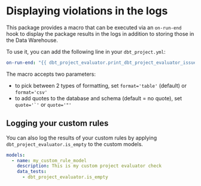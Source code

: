 # Displaying violations in the logs

This package provides a macro that can be executed via an `on-run-end` hook to display the package results in the logs in addition to storing those in the Data Warehouse.

To use it, you can add the following line in your `dbt_project.yml`:

```yaml
on-run-end: "{{ dbt_project_evaluator.print_dbt_project_evaluator_issues() }}"
```

The macro accepts two parameters:

- to pick between 2 types of formatting, set `format='table'` (default) or `format='csv'`
- to add quotes to the database and schema (default = no quote), set ``quote='`'`` or `quote='"'`

## Logging your custom rules

You can also log the results of your custom rules by applying `dbt_project_evaluator.is_empty` to
the custom models.

```yaml
models:
  - name: my_custom_rule_model
    description: This is my custom project evaluator check 
    data_tests:
      - dbt_project_evaluator.is_empty
```
